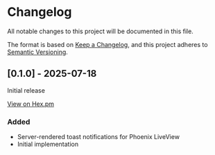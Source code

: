 # Changelog

All notable changes to this project will be documented in this file.

The format is based on [Keep a Changelog](https://keepachangelog.com/en/1.0.0/),
and this project adheres to [Semantic Versioning](https://semver.org/spec/v2.0.0.html).

## [0.1.0] - 2025-07-18

Initial release

[View on Hex.pm](https://hex.pm/packages/toast)

### Added
- Server-rendered toast notifications for Phoenix LiveView
- Initial implementation
